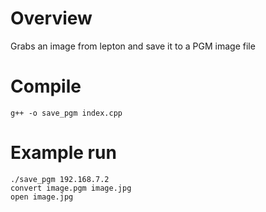 # Overview

Grabs an image from lepton and save it to a PGM image file

# Compile

    g++ -o save_pgm index.cpp

# Example run

    ./save_pgm 192.168.7.2
    convert image.pgm image.jpg
    open image.jpg


